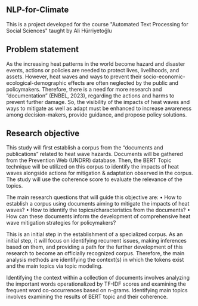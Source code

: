 ## NLP-for-Climate
This is a project developed for the course "Automated Text Processing for Social Sciences" taught by Ali Hürriyetoğlu

## Problem statement
As the increasing heat patterns in the world become hazard and disaster events, actions or policies are needed to protect lives, livelihoods, and assets. However, heat waves and ways to prevent their socio-economic-ecological-demographic effects are often neglected by the public and policymakers. Therefore, there is a need for more research and “documentation” (ENBEL, 2023), regarding the actions and harms to prevent further damage. So, the visibility of the impacts of heat waves and ways to mitigate as well as adapt must be enhanced to increase awareness among decision-makers, provide guidance, and propose policy solutions. 

## Research objective
This study will first establish a corpus from the “documents and publications” related to heat wave hazards.  Documents will be gathered from the Prevention Web (UNDRR) database. Then, the BERT Topic technique will be utilized on this corpus to identify the impacts of heat waves alongside actions for mitigation & adaptation observed in the corpus. The study will use the coherence score to evaluate the relevance of the topics. 

The main research questions that will guide this objective are:
•	How to establish a corpus using documents aiming to mitigate the impacts of heat waves?
•	How to identify the topics/characteristics from the documents?
•	How can these documents inform the development of comprehensive heat wave mitigation strategies for policymakers?

This is an initial step in the establishment of a specialized corpus. As an initial step, it will focus on identifying recurrent issues, making inferences based on them, and providing a path for the further development of this research to become an officially recognized corpus. Therefore, the main analysis methods are identifying the context(s) in which the tokens exist and the main topics via topic modeling. 

Identifying the context within a collection of documents involves analyzing the important words operationalized by TF-IDF scores and examining the frequent word co-occurrences based on n-grams. Identifying main topics involves examining the results of BERT topic and their coherence. 
